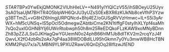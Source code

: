 $START$BPx0YwEkjQMONK2VlUhHIeLV++N491ylYlQlCzV55/ihSBOeyU25Uyv3sA01saUjM7BHTR4O5blpWH6QrJU3yUZsS0ExBXR6zKUkNb8ceVfhP3Yzwg3BTTmZL+vG8HZ6hIngjURPQNcd+Bhj4EZ/oGUSgRVVzHmwc+IL+S5i3yArWX+hM5cUNSq+lS5pOcl5OdmegwZAbtbiCme2KN1tiffgF0styIhXLYpf4saMh7sQo2uxIGGHN8YIj6UWirRtobwph50h8m25ReEDQkoFLzKAW9xoMNyBDnnZh83pZZJLSsGJKHagQwYGUemN0o24phB66hIM1Jb8dITKV2m2rcqYzJ4fQwvLX2fO4zbRs2oAx7qP4aa38WDOBdlLU95hGkmn7y0Yu3mwWB8HcTBNKMM2PqU7x/a7LMBN9YL9PXUZRawU6QnDjOq28lfIzwJf$END$
